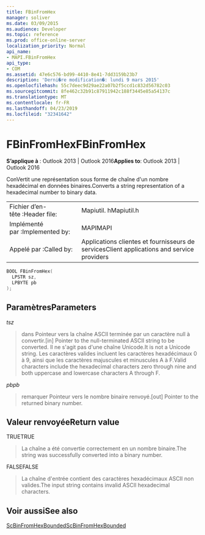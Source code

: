 ```yaml
---
title: FBinFromHex
manager: soliver
ms.date: 03/09/2015
ms.audience: Developer
ms.topic: reference
ms.prod: office-online-server
localization_priority: Normal
api_name:
- MAPI.FBinFromHex
api_type:
- COM
ms.assetid: 47e6c576-bd99-4410-8e41-7dd3159b23b7
description: 'Derni�re modification�: lundi 9 mars 2015'
ms.openlocfilehash: 55c7deec9d29ae22a07b2f5ccd1c832d56782c03
ms.sourcegitcommit: 8fe462c32b91c87911942c188f3445e85a54137c
ms.translationtype: MT
ms.contentlocale: fr-FR
ms.lasthandoff: 04/23/2019
ms.locfileid: "32341642"
---
```

# <a name="fbinfromhex"></a><span data-ttu-id="b4806-103">FBinFromHex</span><span class="sxs-lookup"><span data-stu-id="b4806-103">FBinFromHex</span></span>

  
  
<span data-ttu-id="b4806-104">**S’applique à** : Outlook 2013 | Outlook 2016</span><span class="sxs-lookup"><span data-stu-id="b4806-104">**Applies to**: Outlook 2013 | Outlook 2016</span></span> 
  
<span data-ttu-id="b4806-105">ConVertit une représentation sous forme de chaîne d'un nombre hexadécimal en données binaires.</span><span class="sxs-lookup"><span data-stu-id="b4806-105">Converts a string representation of a hexadecimal number to binary data.</span></span> 
  
|||
|:-----|:-----|
|<span data-ttu-id="b4806-106">Fichier d’en-tête :</span><span class="sxs-lookup"><span data-stu-id="b4806-106">Header file:</span></span>  <br/> |<span data-ttu-id="b4806-107">Mapiutil. h</span><span class="sxs-lookup"><span data-stu-id="b4806-107">Mapiutil.h</span></span>  <br/> |
|<span data-ttu-id="b4806-108">Implémenté par :</span><span class="sxs-lookup"><span data-stu-id="b4806-108">Implemented by:</span></span>  <br/> |<span data-ttu-id="b4806-109">MAPI</span><span class="sxs-lookup"><span data-stu-id="b4806-109">MAPI</span></span>  <br/> |
|<span data-ttu-id="b4806-110">Appelé par :</span><span class="sxs-lookup"><span data-stu-id="b4806-110">Called by:</span></span>  <br/> |<span data-ttu-id="b4806-111">Applications clientes et fournisseurs de services</span><span class="sxs-lookup"><span data-stu-id="b4806-111">Client applications and service providers</span></span>  <br/> |
   
```cpp
BOOL FBinFromHex(
  LPSTR sz,
  LPBYTE pb
);
```

## <a name="parameters"></a><span data-ttu-id="b4806-112">Paramètres</span><span class="sxs-lookup"><span data-stu-id="b4806-112">Parameters</span></span>

 <span data-ttu-id="b4806-113">_t_</span><span class="sxs-lookup"><span data-stu-id="b4806-113">_sz_</span></span>
  
> <span data-ttu-id="b4806-114">dans Pointeur vers la chaîne ASCII terminée par un caractère null à convertir.</span><span class="sxs-lookup"><span data-stu-id="b4806-114">[in] Pointer to the null-terminated ASCII string to be converted.</span></span> <span data-ttu-id="b4806-115">Il ne s'agit pas d'une chaîne Unicode.</span><span class="sxs-lookup"><span data-stu-id="b4806-115">It is not a Unicode string.</span></span> <span data-ttu-id="b4806-116">Les caractères valides incluent les caractères hexadécimaux 0 à 9, ainsi que les caractères majuscules et minuscules A à F.</span><span class="sxs-lookup"><span data-stu-id="b4806-116">Valid characters include the hexadecimal characters zero through nine and both uppercase and lowercase characters A through F.</span></span>
    
 <span data-ttu-id="b4806-117">_pb_</span><span class="sxs-lookup"><span data-stu-id="b4806-117">_pb_</span></span>
  
> <span data-ttu-id="b4806-118">remarquer Pointeur vers le nombre binaire renvoyé.</span><span class="sxs-lookup"><span data-stu-id="b4806-118">[out] Pointer to the returned binary number.</span></span>
    
## <a name="return-value"></a><span data-ttu-id="b4806-119">Valeur renvoyée</span><span class="sxs-lookup"><span data-stu-id="b4806-119">Return value</span></span>

<span data-ttu-id="b4806-120">TRUE</span><span class="sxs-lookup"><span data-stu-id="b4806-120">TRUE</span></span> 
  
> <span data-ttu-id="b4806-121">La chaîne a été convertie correctement en un nombre binaire.</span><span class="sxs-lookup"><span data-stu-id="b4806-121">The string was successfully converted into a binary number.</span></span> 
    
<span data-ttu-id="b4806-122">FALSE</span><span class="sxs-lookup"><span data-stu-id="b4806-122">FALSE</span></span> 
  
> <span data-ttu-id="b4806-123">La chaîne d'entrée contient des caractères hexadécimaux ASCII non valides.</span><span class="sxs-lookup"><span data-stu-id="b4806-123">The input string contains invalid ASCII hexadecimal characters.</span></span>
    
## <a name="see-also"></a><span data-ttu-id="b4806-124">Voir aussi</span><span class="sxs-lookup"><span data-stu-id="b4806-124">See also</span></span>



[<span data-ttu-id="b4806-125">ScBinFromHexBounded</span><span class="sxs-lookup"><span data-stu-id="b4806-125">ScBinFromHexBounded</span></span>](scbinfromhexbounded.md)

